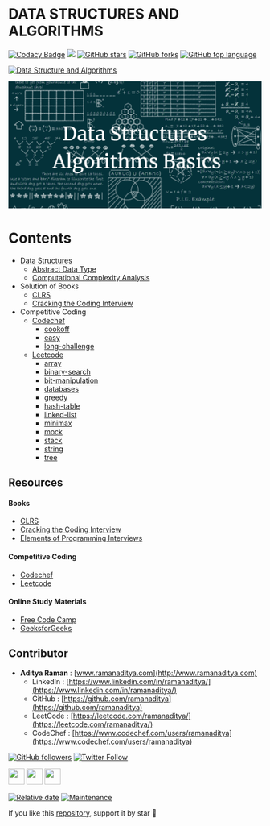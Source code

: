 # DATA STRUCTURES AND ALGORITHMS

[![Codacy Badge](https://api.codacy.com/project/badge/Grade/9baa877d849545429d6888b83100799f)](https://www.codacy.com?utm_source=github.com&amp;utm_medium=referral&amp;utm_content=ramanaditya/data-structure-and-algorithms&amp;utm_campaign=Badge_Grade)
![](https://img.shields.io/badge/code%20style-black-000000.svg)
[![GitHub stars](https://img.shields.io/github/stars/ramanaditya/data-structure-and-algorithms.svg?logo=github)](https://github.com/ramanaditya/data-structure-and-algorithms/stargazers) 
[![GitHub forks](https://img.shields.io/github/forks/ramanaditya/data-structure-and-algorithms.svg?logo=github&color=teal)](https://github.com/ramanaditya/data-structure-and-algorithms/network) 
[![GitHub top language](https://img.shields.io/github/languages/top/ramanaditya/data-structure-and-algorithms?color=yellow&logo=python)](https://github.com/ramanaditya/data-structure-and-algorithms) 

[![Data Structure and Algorithms](https://img.shields.io/badge/data-structure-and-algorithms.svg?colorA=teal&colorB=orange&style=for-the-badge)](https://github.com/ramanaditya/data-structure-and-algorithms/) 


![](images/dsa.png)
# Contents

- [Data Structures](https://github.com/ramanaditya/data-structure-and-algorithms/tree/master/Data-Structures)
    - [Abstract Data Type](https://github.com/ramanaditya/data-structure-and-algorithms/tree/master/Data-Structures#abstract-data-type)
    - [Computational Complexity Analysis](https://github.com/ramanaditya/data-structure-and-algorithms/tree/master/Data-Structures#computational-complexity-analysis)
- Solution of Books
    - [CLRS](https://github.com/ramanaditya/data-structure-and-algorithms/tree/master/CLRS)
    - [Cracking the Coding Interview](https://github.com/ramanaditya/data-structure-and-algorithms/tree/master/cracking-the-coding-interview)
- Competitive Coding
    - [Codechef](https://github.com/ramanaditya/data-structure-and-algorithms#abstract-data-type)
        - [cookoff](https://github.com/ramanaditya/data-structure-and-algorithms/tree/master/codechef#cook-off-2)
        - [easy](https://github.com/ramanaditya/data-structure-and-algorithms/tree/master/codechef#long-challenge)
        - [long-challenge](https://github.com/ramanaditya/data-structure-and-algorithms/tree/master/codechef#long-challenge)
    - [Leetcode](https://github.com/ramanaditya/data-structure-and-algorithms/tree/master/leetcode)
        - [array](https://github.com/ramanaditya/data-structure-and-algorithms/tree/master/leetcode#array)
        - [binary-search](https://github.com/ramanaditya/data-structure-and-algorithms/tree/master/leetcode#binary-search)
        - [bit-manipulation](https://github.com/ramanaditya/data-structure-and-algorithms/tree/master/leetcode#bit-manipulation)
        - [databases](https://github.com/ramanaditya/data-structure-and-algorithms/tree/master/leetcode#databases)
        - [greedy](https://github.com/ramanaditya/data-structure-and-algorithms/tree/master/leetcode#greedy)
        - [hash-table](https://github.com/ramanaditya/data-structure-and-algorithms/tree/master/leetcode#hash-table)
        - [linked-list](https://github.com/ramanaditya/data-structure-and-algorithms/tree/master/leetcode#linked-list)
        - [minimax](https://github.com/ramanaditya/data-structure-and-algorithms/tree/master/leetcode#minimax)
        - [mock](https://github.com/ramanaditya/data-structure-and-algorithms/tree/master/leetcode#mock)
        - [stack](https://github.com/ramanaditya/data-structure-and-algorithms/tree/master/leetcode#stack)
        - [string](https://github.com/ramanaditya/data-structure-and-algorithms/tree/master/leetcode#string)
        - [tree](https://github.com/ramanaditya/data-structure-and-algorithms/tree/master/leetcode#tree)

## Resources

#### Books
- [CLRS](https://mitpress.mit.edu/books/introduction-algorithms-third-edition)
- [Cracking the Coding Interview](http://www.crackingthecodinginterview.com/)
- [Elements of Programming Interviews](https://elementsofprogramminginterviews.com/)

#### Competitive Coding
- [Codechef](https://www.codechef.com/)
- [Leetcode](https://leetcode.com/)

#### Online Study Materials
- [Free Code Camp](https://www.freecodecamp.org/)
- [GeeksforGeeks](https://www.geeksforgeeks.org/)

## Contributor
- **Aditya Raman** : [www.ramanaditya.com](http://www.ramanaditya.com)
    - LinkedIn : [https://www.linkedin.com/in/ramanaditya/](https://www.linkedin.com/in/ramanaditya/)
    - GitHub : [https://github.com/ramanaditya](https://github.com/ramanaditya)
    - LeetCode : [https://leetcode.com/ramanaditya/](https://leetcode.com/ramanaditya/)
    - CodeChef : [https://www.codechef.com/users/ramanaditya](https://www.codechef.com/users/ramanaditya)

[![GitHub followers](https://img.shields.io/github/followers/ramanaditya.svg?label=Follow%20@ramanaditya&style=social)](https://github.com/ramanaditya/)
[![Twitter Follow](https://img.shields.io/twitter/follow/_adityaraman?style=social)](https://twitter.com/_adityaraman) 


<a href="https://twitter.com/_adityaraman"><img src="assets/twitter.png" width="32px" height="32px"></a> <a href="https://www.facebook.com/adityaraman6"><img src="assets/facebook.png" width="32px" height="32px"></a> <a href="https://www.linkedin.com/in/ramanaditya/"><img src="assets/linkedin.png" width="32px" height="32px"></a>

[![Relative date](https://img.shields.io/date/1542370176?color=important&label=started&logo=github)](https://github.com/ramanaditya/) [![Maintenance](https://img.shields.io/maintenance/yes/2020?color=green&logo=github)](https://github.com/ramanaditya/)

If you like this [repository](https://github.com/ramanaditya/data-structure-and-algorithms), support it by star :star2:
